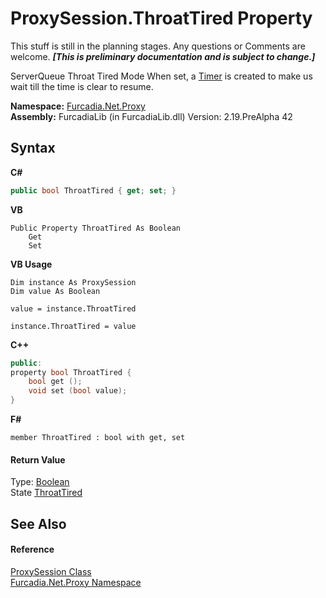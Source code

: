 # ProxySession.ThroatTired Property 
This stuff is still in the planning stages. Any questions or Comments are welcome. _**\[This is preliminary documentation and is subject to change.\]**_

ServerQueue Throat Tired Mode 
When set, a <a href="http://msdn2.microsoft.com/en-us/library/saba8ksx" target="_blank">Timer</a> is created to make us wait till the time is clear to resume.


**Namespace:**&nbsp;<a href="N_Furcadia_Net_Proxy">Furcadia.Net.Proxy</a><br />**Assembly:**&nbsp;FurcadiaLib (in FurcadiaLib.dll) Version: 2.19.PreAlpha 42

## Syntax

**C#**<br />
``` C#
public bool ThroatTired { get; set; }
```

**VB**<br />
``` VB
Public Property ThroatTired As Boolean
	Get
	Set
```

**VB Usage**<br />
``` VB Usage
Dim instance As ProxySession
Dim value As Boolean

value = instance.ThroatTired

instance.ThroatTired = value
```

**C++**<br />
``` C++
public:
property bool ThroatTired {
	bool get ();
	void set (bool value);
}
```

**F#**<br />
``` F#
member ThroatTired : bool with get, set

```


#### Return Value
Type: <a href="http://msdn2.microsoft.com/en-us/library/a28wyd50" target="_blank">Boolean</a><br />State <a href="P_Furcadia_Net_Utils_ServerQue_ThroatTired">ThroatTired</a>

## See Also


#### Reference
<a href="T_Furcadia_Net_Proxy_ProxySession">ProxySession Class</a><br /><a href="N_Furcadia_Net_Proxy">Furcadia.Net.Proxy Namespace</a><br />